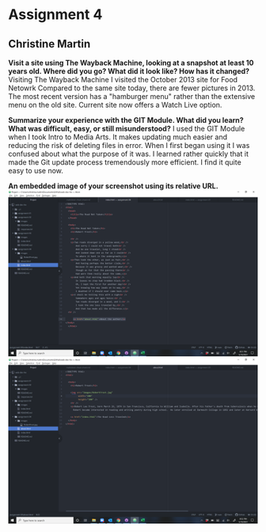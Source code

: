 # Assignment 4
## Christine Martin

**Visit a site using The Wayback Machine, looking at a snapshot at least 10 years old. Where did you go? What did it look like? How has it changed?**
Visiting The Wayback Machine I visited the October 2013 site for Food Netowrk
Compared to the same site today, there are fewer pictures in 2013.
The most recent version has a "hamburger menu" rather than the extensive menu on the old site.
Current site now offers a Watch Live option.

**Summarize your experience with the GIT Module. What did you learn? What was difficult, easy, or still misunderstood?**
I used the GIT Module when I took Intro to Media Arts.  It makes updating much easier and reducing the risk of deleting files in error.
When I first began using it I was confused about what the purpose of it was.  I learned rather quickly that it made the Git update process tremendously more efficient.  I find it quite easy to use now.

**An embedded image of your screenshot using its relative URL.**
![](https://github.com/christinebmartin/web-dev-hw/blob/main/assignment-04/images/assignment4_index_screenshot.png)
![](https://github.com/christinebmartin/web-dev-hw/blob/main/assignment-04/images/assignment4_about_screenshot.png)
